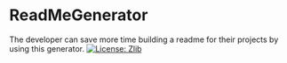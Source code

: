 # ReadMeGenerator
The developer can save more time building a readme for their projects by using this generator.
[![License: Zlib](https://img.shields.io/badge/License-Zlib-lightgrey.svg)](https://opensource.org/licenses/Zlib)